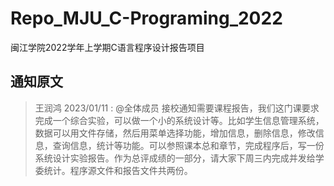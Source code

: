 # Repo_MJU_C-Programing_2022

闽江学院2022学年上学期C语言程序设计报告项目

## 通知原文

> 王润鸿 2023/01/11 :
> @全体成员 接校通知需要课程报告，我们这门课要求完成一个综合实验，可以做一个小的系统设计等。比如学生信息管理系统，数据可以用文件存储，然后用菜单选择功能，增加信息，删除信息，修改信息，查询信息，统计等功能。可以参照课本总和章节，完成程序后，写一份系统设计实验报告。作为总评成绩的一部分，请大家下周三内完成并发给学委统计。程序源文件和报告文件共两份。

